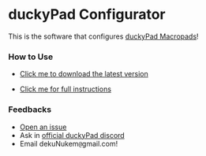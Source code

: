 # duckyPad Configurator

This is the software that configures [duckyPad Macropads](duckypad.com)!

### How to Use

* [Click me to download the latest version](https://github.com/duckyPad/duckyPad-Configurator/releases/latest)

* [Click me for full instructions](https://dekunukem.github.io/duckyPad-Pro/doc/getting_started.html)

### Feedbacks

* [Open an issue](https://github.com/duckyPad/duckyPad-Configurator/issues)
* Ask in [official duckyPad discord](https://discord.gg/4sJCBx5)
* Email dekuNukem`@`gmail.com!